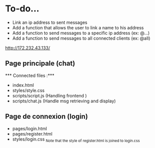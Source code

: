 # To-do...
- Link an ip address to sent messages
- Add a function that allows the user to link a name to his address
- Add a function to send messages to a specific ip address (ex: @...)
- Add a function to send messages to all connected clients (ex: @all)

http://172.232.43.133/

## Page principale (chat)
*** Connected files :***
- index.html
- styles/style.css
- scripts/script.js (Handling frontend )
- scripts/chat.js (Handle msg retrieving and display)

## Page de connexion (login)
- pages/login.html
- pages/register.html
- styles/login.css
<sub>Note that the style of register.html is joined to login.css</sub>